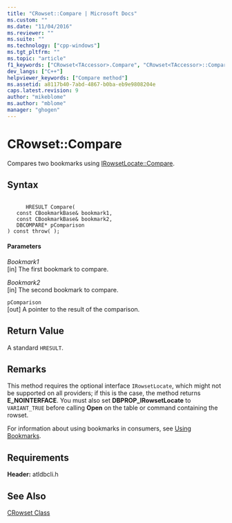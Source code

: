 ```yaml
---
title: "CRowset::Compare | Microsoft Docs"
ms.custom: ""
ms.date: "11/04/2016"
ms.reviewer: ""
ms.suite: ""
ms.technology: ["cpp-windows"]
ms.tgt_pltfrm: ""
ms.topic: "article"
f1_keywords: ["CRowset<TAccessor>.Compare", "CRowset<TAccessor>::Compare", "ATL.CRowset<TAccessor>.Compare", "ATL::CRowset<TAccessor>::Compare", "CRowset.Compare", "ATL::CRowset::Compare", "ATL.CRowset.Compare", "CRowset::Compare"]
dev_langs: ["C++"]
helpviewer_keywords: ["Compare method"]
ms.assetid: a8117b40-7abd-4867-b0ba-eb9e9808204e
caps.latest.revision: 9
author: "mikeblome"
ms.author: "mblome"
manager: "ghogen"
---
```

# CRowset::Compare
Compares two bookmarks using [IRowsetLocate::Compare](https://msdn.microsoft.com/en-us/library/ms709539.aspx).  
  
## Syntax  
  
```  
  
      HRESULT Compare(   
   const CBookmarkBase& bookmark1,   
   const CBookmarkBase& bookmark2,   
   DBCOMPARE* pComparison    
) const throw( );  
```  
  
#### Parameters  
 *Bookmark1*  
 [in] The first bookmark to compare.  
  
 *Bookmark2*  
 [in] The second bookmark to compare.  
  
 `pComparison`  
 [out] A pointer to the result of the comparison.  
  
## Return Value  
 A standard `HRESULT`.  
  
## Remarks  
 This method requires the optional interface `IRowsetLocate`, which might not be supported on all providers; if this is the case, the method returns **E_NOINTERFACE**. You must also set **DBPROP_IRowsetLocate** to `VARIANT_TRUE` before calling **Open** on the table or command containing the rowset.  
  
 For information about using bookmarks in consumers, see [Using Bookmarks](../../data/oledb/using-bookmarks.md).  
  
## Requirements  
 **Header:** atldbcli.h  
  
## See Also  
 [CRowset Class](../../data/oledb/crowset-class.md)
